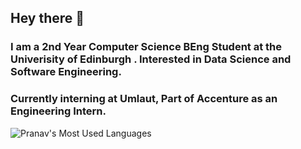## Hey there 👋
### I am a 2nd Year Computer Science BEng Student at the Univerisity of Edinburgh . Interested in Data Science and Software Engineering.
### Currently interning at Umlaut, Part of Accenture as an Engineering Intern.

![Pranav's Most Used Languages](https://github-readme-stats.vercel.app/api/top-langs/?username=pranavg23&layout=compact)

<!--
**pranavg23/pranavg23** is a ✨ _special_ ✨ repository because its `README.md` (this file) appears on your GitHub profile.

Here are some ideas to get you started:

- 🔭 I’m currently working on ...
- 🌱 I’m currently learning ...
- 👯 I’m looking to collaborate on ...
- 🤔 I’m looking for help with ...
- 💬 Ask me about ...
- 📫 How to reach me: ...
- 😄 Pronouns: ...
- ⚡ Fun fact: ...
-->
